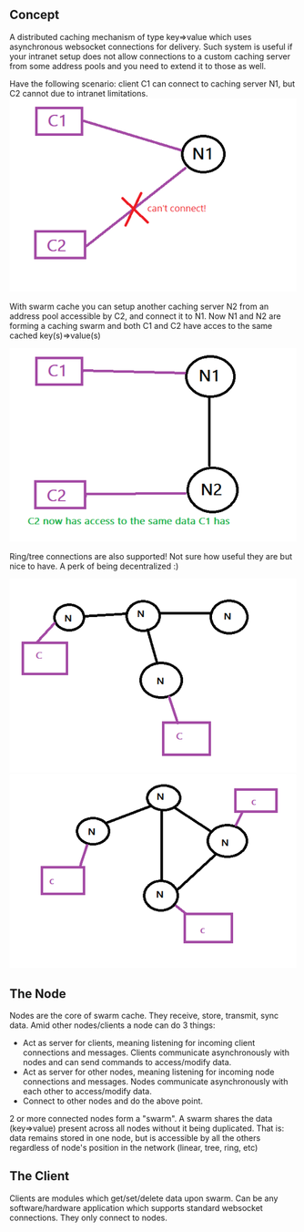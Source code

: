 ## Concept
A distributed caching mechanism of type key=>value which uses asynchronous websocket connections for delivery. Such system is useful if your intranet setup does not allow connections to a custom caching server from some address pools and you need to extend it to those as well.

Have the following scenario: client C1 can connect to caching server N1, but C2 cannot due to intranet limitations.
![alt text](https://github.com/swarm-cache/readme/blob/main/ss/1.png?raw=true)

With swarm cache you can setup another caching server N2 from an address pool accessible by C2, and connect it to N1. Now N1 and N2 are forming a caching swarm and both C1 and C2 have acces to the same cached key(s)=>value(s)

![alt text](https://github.com/swarm-cache/readme/blob/main/ss/2.png?raw=true)

Ring/tree connections are also supported! Not sure how useful they are but nice to have. A perk of being decentralized :)

![alt text](https://github.com/swarm-cache/readme/blob/main/ss/3.png?raw=true)
![alt text](https://github.com/swarm-cache/readme/blob/main/ss/4.png?raw=true)

## The Node
Nodes are the core of swarm cache. They receive, store, transmit, sync data.
Amid other nodes/clients a node can do 3 things:
- Act as server for clients, meaning listening for incoming client connections and messages. Clients communicate asynchronously with nodes and can send commands to access/modify data.
- Act as server for other nodes, meaning listening for incoming node connections and messages. Nodes communicate asynchronously with each other to access/modify data.
- Connect to other nodes and do the above point.

2 or more connected nodes form a "swarm". A swarm shares the data (key=>value) present across all nodes without it being duplicated. That is: data remains stored in one node, but is accessible by all the others regardless of node's position in the network (linear, tree, ring, etc)

## The Client
Clients are modules which get/set/delete data upon swarm. Can be any software/hardware application which supports standard websocket connections. They only connect to nodes.
